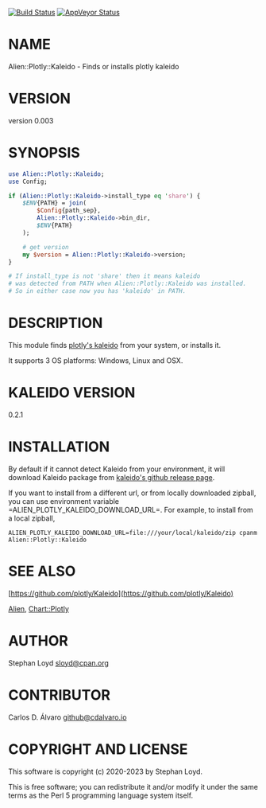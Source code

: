 [![Build Status](https://travis-ci.org/iynehz/perl5-Alien-Plotly-Kaleido.svg?branch=master)](https://travis-ci.org/iynehz/perl5-Alien-Plotly-Kaleido)
[![AppVeyor Status](https://ci.appveyor.com/api/projects/status/github/iynehz/perl5-Alien-Plotly-Kaleido?branch=master&svg=true)](https://ci.appveyor.com/project/iynehz/perl5-Alien-Plotly-Kaleido)

# NAME

Alien::Plotly::Kaleido - Finds or installs plotly kaleido

# VERSION

version 0.003

# SYNOPSIS

```perl
use Alien::Plotly::Kaleido;
use Config;

if (Alien::Plotly::Kaleido->install_type eq 'share') {
    $ENV{PATH} = join(
        $Config{path_sep},
        Alien::Plotly::Kaleido->bin_dir,
        $ENV{PATH}
    );

    # get version
    my $version = Alien::Plotly::Kaleido->version;
}

# If install_type is not 'share' then it means kaleido
# was detected from PATH when Alien::Plotly::Kaleido was installed.
# So in either case now you has 'kaleido' in PATH.
```

# DESCRIPTION

This module finds [plotly's kaleido](https://github.com/plotly/Kaleido)
from your system, or installs it.

It supports 3 OS platforms: Windows, Linux and OSX.

# KALEIDO VERSION

0.2.1

# INSTALLATION

By default if it cannot detect Kaleido from your environment,
it will download Kaleido package from
[kaleido's github release page](https://github.com/plotly/Kaleido/releases).

If you want to install from a different url, or from locally downloaded
zipball, you can use environment variable =ALIEN\_PLOTLY\_KALEIDO\_DOWNLOAD\_URL=.
For example, to install from a local zipball,

```
ALIEN_PLOTLY_KALEIDO_DOWNLOAD_URL=file:///your/local/kaleido/zip cpanm Alien::Plotly::Kaleido
```

# SEE ALSO

[https://github.com/plotly/Kaleido](https://github.com/plotly/Kaleido)

[Alien](https://metacpan.org/pod/Alien), 
[Chart::Plotly](https://metacpan.org/pod/Chart%3A%3APlotly)

# AUTHOR

Stephan Loyd <sloyd@cpan.org>

# CONTRIBUTOR

Carlos D. Álvaro <github@cdalvaro.io>

# COPYRIGHT AND LICENSE

This software is copyright (c) 2020-2023 by Stephan Loyd.

This is free software; you can redistribute it and/or modify it under
the same terms as the Perl 5 programming language system itself.
